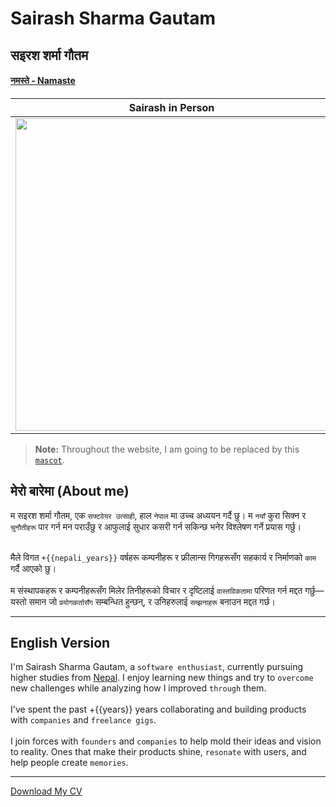 # Sairash Sharma Gautam

<script setup>
  import {toNepali} from "./.vitepress/custom/nepali_number"
  var starting_year = "2021/05/28"
  var years = new Date(new Date() - new Date(starting_year)).getFullYear() - 1970;
  var nepali_years = toNepali(years)
</script>

## सइरश शर्मा गौतम 

#### [नमस्ते - Namaste](./definations/namaste.md)

| Sairash in Person | Sairash while Online |
| --------------- | ---------- |
| <img src="/sai/no-background.png" width="500"/> | <img src="/mascot/it-me.png" width="500"/> |



> **Note:** Throughout the website, I am going to be replaced by this [`mascot`](./definations/mascot.md).

## मेरो बारेमा (About me)

म सइरश शर्मा गौतम, एक `सफ्टवेयर उत्साही`, हाल `नेपाल` मा उच्च अध्ययन गर्दै छु। म `नयाँ` कुरा सिक्न र `चुनौतीहरू` पार गर्न मन पराउँछु र 
आफुलाई सुधार कसरी गर्न सकिन्छ भनेर विश्लेषण गर्ने प्रयास गर्छु। <br><br>

मैले विगत `+{{nepali_years}}` वर्षहरू कम्पनीहरू र फ्रीलान्स गिगहरूसँग सहकार्य र निर्माणको `काम` गर्दै आएको छु। <br><br>
म संस्थापकहरू र कम्पनीहरूसँग मिलेर तिनीहरूको विचार र दृष्टिलाई `वास्तविकतामा` परिणत गर्न मद्दत गर्छु—यस्तो समान जो `प्रयोगकर्तासँग` सम्बन्धित हुन्छन्, र उनिहरुलाई `सम्झनाहरू` बनाउन मद्दत गर्छ।

---
## English Version

I'm Sairash Sharma Gautam, a `software enthusiast`, currently pursuing higher studies from [Nepal](https://en.wikipedia.org/wiki/Nepal). I enjoy learning new things and try to `overcome` new challenges while analyzing how I improved `through` them. 
<br><br>
I've spent the past +{{years}} years collaborating and building products with `companies` and `freelance gigs`. <br><br>
I join forces with `founders` and `companies` to help mold their ideas and vision to reality. Ones that make their products shine, `resonate` with users, and help people create `memories`.

<!-- Creator of [danfe programming language](https://danfe.sairashgautam.com.np) and [screeenpals](https://screeenpals.sairashgautam.com.np).  -->

---
[Download My CV](https://drive.google.com/file/d/1zaAVcj0rzuAksosbnnKLvePNw05tKx6S/view)


<style scoped>
.header-anchor {
  display: none;
}
</style>